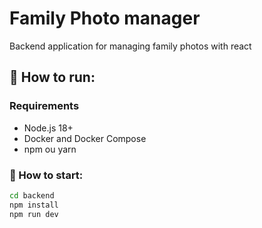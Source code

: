 # Family Photo manager

Backend application for managing family photos with react

## 🚀 How to run:

### Requirements

- Node.js 18+
- Docker and Docker Compose
- npm ou yarn

### 🔧 How to start:

```bash
cd backend
npm install
npm run dev
```
